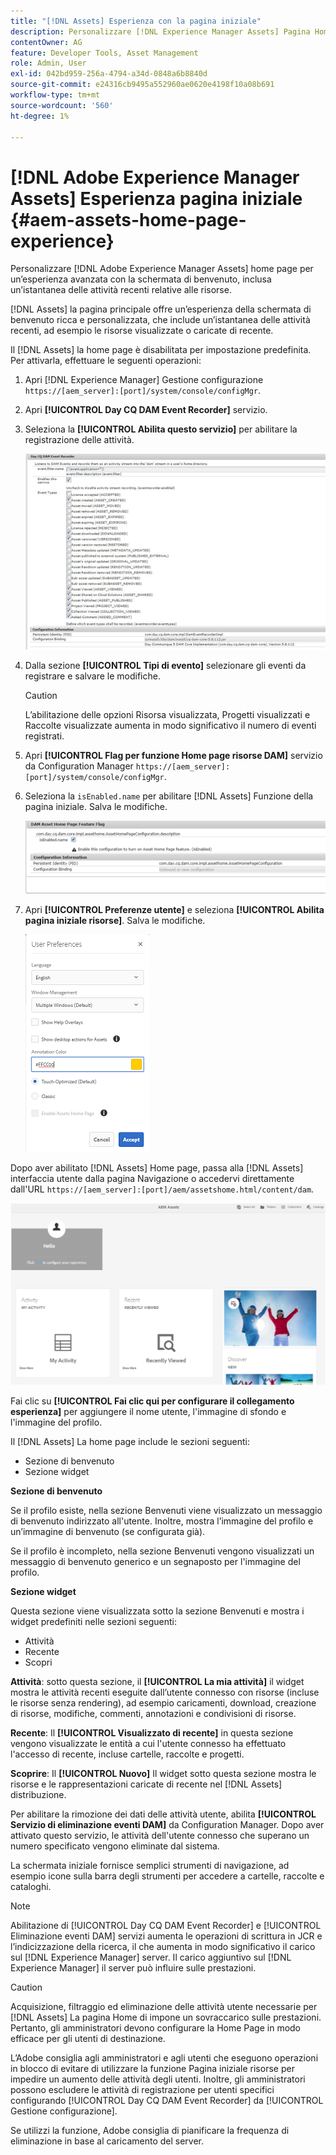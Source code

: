 ```yaml
---
title: "[!DNL Assets] Esperienza con la pagina iniziale"
description: Personalizzare [!DNL Experience Manager Assets] Pagina Home per un’esperienza ricca di schermate di benvenuto, inclusa un’istantanea delle attività recenti relative alle risorse.
contentOwner: AG
feature: Developer Tools, Asset Management
role: Admin, User
exl-id: 042bd959-256a-4794-a34d-0848a6b8840d
source-git-commit: e24316cb9495a552960ae0620e4198f10a08b691
workflow-type: tm+mt
source-wordcount: '560'
ht-degree: 1%

---
```


# [!DNL Adobe Experience Manager Assets] Esperienza pagina iniziale {#aem-assets-home-page-experience}

Personalizzare [!DNL Adobe Experience Manager Assets] home page per un’esperienza avanzata con la schermata di benvenuto, inclusa un’istantanea delle attività recenti relative alle risorse.

[!DNL Assets] la pagina principale offre un’esperienza della schermata di benvenuto ricca e personalizzata, che include un’istantanea delle attività recenti, ad esempio le risorse visualizzate o caricate di recente.

Il [!DNL Assets] la home page è disabilitata per impostazione predefinita. Per attivarla, effettuare le seguenti operazioni:

1. Apri [!DNL Experience Manager] Gestione configurazione `https://[aem_server]:[port]/system/console/configMgr`.
1. Apri **[!UICONTROL Day CQ DAM Event Recorder]** servizio.
1. Seleziona la **[!UICONTROL Abilita questo servizio]** per abilitare la registrazione delle attività.

   ![chlimage_1-250](assets/chlimage_1-250.png)

1. Dalla sezione **[!UICONTROL Tipi di evento]** selezionare gli eventi da registrare e salvare le modifiche.

   >[!CAUTION]
   >
   >L’abilitazione delle opzioni Risorsa visualizzata, Progetti visualizzati e Raccolte visualizzate aumenta in modo significativo il numero di eventi registrati.

1. Apri **[!UICONTROL Flag per funzione Home page risorse DAM]** servizio da Configuration Manager `https://[aem_server]:[port]/system/console/configMgr`.
1. Seleziona la `isEnabled.name` per abilitare [!DNL Assets] Funzione della pagina iniziale. Salva le modifiche.

   ![chlimage_1-251](assets/chlimage_1-251.png)

1. Apri **[!UICONTROL Preferenze utente]** e seleziona **[!UICONTROL Abilita pagina iniziale risorse]**. Salva le modifiche.

   ![Abilitare la pagina iniziale delle risorse nella finestra di dialogo Preferenze utente](assets/Annotation-color.png)

Dopo aver abilitato [!DNL Assets] Home page, passa alla [!DNL Assets] interfaccia utente dalla pagina Navigazione o accedervi direttamente dall&#39;URL `https://[aem_server]:[port]/aem/assetshome.html/content/dam`.

![configurare il collegamento esperienza nell’interfaccia utente di Assets](assets/config-experience-link.png)

Fai clic su **[!UICONTROL Fai clic qui per configurare il collegamento esperienza]** per aggiungere il nome utente, l&#39;immagine di sfondo e l&#39;immagine del profilo.

Il [!DNL Assets] La home page include le sezioni seguenti:

* Sezione di benvenuto
* Sezione widget

**Sezione di benvenuto**

Se il profilo esiste, nella sezione Benvenuti viene visualizzato un messaggio di benvenuto indirizzato all&#39;utente. Inoltre, mostra l’immagine del profilo e un’immagine di benvenuto (se configurata già).

Se il profilo è incompleto, nella sezione Benvenuti vengono visualizzati un messaggio di benvenuto generico e un segnaposto per l&#39;immagine del profilo.

**Sezione widget**

Questa sezione viene visualizzata sotto la sezione Benvenuti e mostra i widget predefiniti nelle sezioni seguenti:

* Attività
* Recente
* Scopri

**Attività**: sotto questa sezione, il **[!UICONTROL La mia attività]** il widget mostra le attività recenti eseguite dall’utente connesso con risorse (incluse le risorse senza rendering), ad esempio caricamenti, download, creazione di risorse, modifiche, commenti, annotazioni e condivisioni di risorse.

**Recente**: Il **[!UICONTROL Visualizzato di recente]** in questa sezione vengono visualizzate le entità a cui l&#39;utente connesso ha effettuato l&#39;accesso di recente, incluse cartelle, raccolte e progetti.

**Scoprire**: Il **[!UICONTROL Nuovo]** Il widget sotto questa sezione mostra le risorse e le rappresentazioni caricate di recente nel [!DNL Assets] distribuzione.

Per abilitare la rimozione dei dati delle attività utente, abilita **[!UICONTROL Servizio di eliminazione eventi DAM]** da Configuration Manager. Dopo aver attivato questo servizio, le attività dell&#39;utente connesso che superano un numero specificato vengono eliminate dal sistema.

La schermata iniziale fornisce semplici strumenti di navigazione, ad esempio icone sulla barra degli strumenti per accedere a cartelle, raccolte e cataloghi.

>[!NOTE]
>
>Abilitazione di [!UICONTROL Day CQ DAM Event Recorder] e [!UICONTROL Eliminazione eventi DAM] servizi aumenta le operazioni di scrittura in JCR e l’indicizzazione della ricerca, il che aumenta in modo significativo il carico sul [!DNL Experience Manager] server. Il carico aggiuntivo sul [!DNL Experience Manager] il server può influire sulle prestazioni.

>[!CAUTION]
>
>Acquisizione, filtraggio ed eliminazione delle attività utente necessarie per [!DNL Assets] La pagina Home di impone un sovraccarico sulle prestazioni. Pertanto, gli amministratori devono configurare la Home Page in modo efficace per gli utenti di destinazione.
>
>L’Adobe consiglia agli amministratori e agli utenti che eseguono operazioni in blocco di evitare di utilizzare la funzione Pagina iniziale risorse per impedire un aumento delle attività degli utenti. Inoltre, gli amministratori possono escludere le attività di registrazione per utenti specifici configurando [!UICONTROL Day CQ DAM Event Recorder] da [!UICONTROL Gestione configurazione].
>
>Se utilizzi la funzione, Adobe consiglia di pianificare la frequenza di eliminazione in base al caricamento del server.
